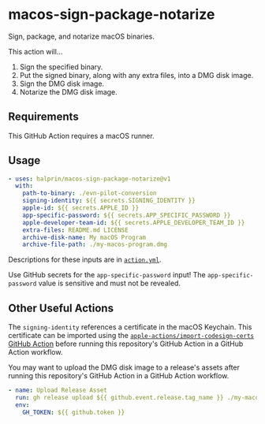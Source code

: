 # macos-sign-package-notarize

Sign, package, and notarize macOS binaries.

This action will...
1. Sign the specified binary.
2. Put the signed binary, along with any extra files, into a DMG disk image.
3. Sign the DMG disk image.
4. Notarize the DMG disk image.

## Requirements

This GitHub Action requires a macOS runner.

## Usage

```yaml
- uses: halprin/macos-sign-package-notarize@v1
  with:
    path-to-binary: ./evn-pilot-conversion
    signing-identity: ${{ secrets.SIGNING_IDENTITY }}
    apple-id: ${{ secrets.APPLE_ID }}
    app-specific-password: ${{ secrets.APP_SPECIFIC_PASSWORD }}
    apple-developer-team-id: ${{ secrets.APPLE_DEVELOPER_TEAM_ID }}
    extra-files: README.md LICENSE
    archive-disk-name: My macOS Program
    archive-file-path: ./my-macos-program.dmg
```

Descriptions for these inputs are in [`action.yml`](action.yml).

Use GitHub secrets for the `app-specific-password` input!  The `app-specific-password` value is sensitive and must not be revealed.

## Other Useful Actions

The `signing-identity` references a certificate in the macOS Keychain.  This certificate can be imported using the [`apple-actions/import-codesign-certs` GitHub Action](https://github.com/Apple-Actions/import-codesign-certs) before running this repository's GitHub Action in a GitHub Action workflow.

You may want to upload the DMG disk image to a release's assets after running this repository's GitHub Action in a GitHub Action workflow.

```yaml
- name: Upload Release Asset
  run: gh release upload ${{ github.event.release.tag_name }} ./my-macos-program.dmg --clobber
  env:
    GH_TOKEN: ${{ github.token }}
```
